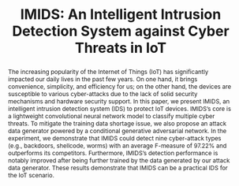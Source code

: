 ---
title: 'IMIDS: An Intelligent Intrusion Detection System against Cyber Threats in IoT'

authors:
  - Kim-Hung Le
  - Minh-Huy Nguyen
  - Trong-Dat Tran
  - Ngoc-Duan Tran
date: ''
doi: 'https://doi.org/10.3390/electronics11040524'

# Schedule page publish date (NOT publication's date).
publishDate: '2022-02-10T00:00:00Z'

# Publication type: paper-conference, article-journal 
publication_types: ['article-journal']

# Publication name and optional abbreviated publication name.
publication: In *Electronics*

abstract: The increasing popularity of the Internet of Things (IoT) has significantly impacted our daily lives in the past few years. On one hand, it brings convenience, simplicity, and efficiency for us; on the other hand, the devices are susceptible to various cyber-attacks due to the lack of solid security mechanisms and hardware security support. In this paper, we present IMIDS, an intelligent intrusion detection system (IDS) to protect IoT devices. IMIDS’s core is a lightweight convolutional neural network model to classify multiple cyber threats. To mitigate the training data shortage issue, we also propose an attack data generator powered by a conditional generative adversarial network. In the experiment, we demonstrate that IMIDS could detect nine cyber-attack types (e.g., backdoors, shellcode, worms) with an average F-measure of 97.22% and outperforms its competitors. Furthermore, IMIDS’s detection performance is notably improved after being further trained by the data generated by our attack data generator. These results demonstrate that IMIDS can be a practical IDS for the IoT scenario.

tags: []

# Display this page in the Featured widget?
featured: true

url_pdf: 'https://www.mdpi.com/2079-9292/11/4/524/pdf?version=1644490104'
url_code: ''
url_dataset: ''
url_poster: ''
url_project: ''
url_slides: ''
url_source: ''
url_video: ''

# Featured image
# To use, add an image named `featured.jpg/png` to your page's folder.
image:
  caption: ''
  focal_point: ''
  preview_only: false
---